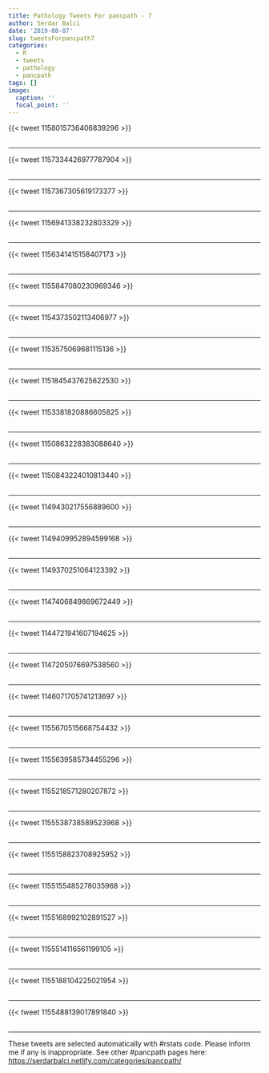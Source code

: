 ```yaml
---
title: Pathology Tweets For pancpath - 7
author: Serdar Balci
date: '2019-08-07'
slug: tweetsForpancpath7
categories:
  - R
  - tweets
  - pathology
  - pancpath
tags: []
image:
  caption: ''
  focal_point: ''
---
```



{{< tweet 1158015736406839296 >}}
<br>
<br>
<hr>
{{< tweet 1157334426977787904 >}}
<br>
<br>
<hr>
{{< tweet 1157367305619173377 >}}
<br>
<br>
<hr>
{{< tweet 1156941338232803329 >}}
<br>
<br>
<hr>
{{< tweet 1156341415158407173 >}}
<br>
<br>
<hr>
{{< tweet 1155847080230969346 >}}
<br>
<br>
<hr>
{{< tweet 1154373502113406977 >}}
<br>
<br>
<hr>
{{< tweet 1153575069681115136 >}}
<br>
<br>
<hr>
{{< tweet 1151845437625622530 >}}
<br>
<br>
<hr>
{{< tweet 1153381820886605825 >}}
<br>
<br>
<hr>
{{< tweet 1150863228383088640 >}}
<br>
<br>
<hr>
{{< tweet 1150843224010813440 >}}
<br>
<br>
<hr>
{{< tweet 1149430217556889600 >}}
<br>
<br>
<hr>
{{< tweet 1149409952894599168 >}}
<br>
<br>
<hr>
{{< tweet 1149370251064123392 >}}
<br>
<br>
<hr>
{{< tweet 1147406849869672449 >}}
<br>
<br>
<hr>
{{< tweet 1144721941607194625 >}}
<br>
<br>
<hr>
{{< tweet 1147205076697538560 >}}
<br>
<br>
<hr>
{{< tweet 1146071705741213697 >}}
<br>
<br>
<hr>
{{< tweet 1155670515668754432 >}}
<br>
<br>
<hr>
{{< tweet 1155639585734455296 >}}
<br>
<br>
<hr>
{{< tweet 1155218571280207872 >}}
<br>
<br>
<hr>
{{< tweet 1155538738589523968 >}}
<br>
<br>
<hr>
{{< tweet 1155158823708925952 >}}
<br>
<br>
<hr>
{{< tweet 1155155485278035968 >}}
<br>
<br>
<hr>
{{< tweet 1155168992102891527 >}}
<br>
<br>
<hr>
{{< tweet 1155514116561199105 >}}
<br>
<br>
<hr>
{{< tweet 1155188104225021954 >}}
<br>
<br>
<hr>
{{< tweet 1155488139017891840 >}}
<br>
<br>
<hr>


These tweets are selected automatically with #rstats code. Please inform me if any is inappropriate.
See other #pancpath pages here: https://serdarbalci.netlify.com/categories/pancpath/
